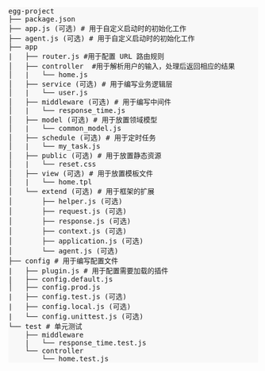 <pre style="background: #f8f8f8;border-radius:3px;">
egg-project
├── package.json
├── app.js (可选) # 用于自定义启动时的初始化工作
├── agent.js (可选) # 用于自定义启动时的初始化工作
├── app
|   ├── router.js #用于配置 URL 路由规则
│   ├── controller	#用于解析用户的输入，处理后返回相应的结果
│   |   └── home.js
│   ├── service (可选) # 用于编写业务逻辑层
│   |   └── user.js
│   ├── middleware (可选) # 用于编写中间件
│   |   └── response_time.js
│   ├── model (可选) # 用于放置领域模型
│   |   └── common_model.js
│   ├── schedule (可选) # 用于定时任务
│   |   └── my_task.js
│   ├── public (可选) # 用于放置静态资源
│   |   └── reset.css
│   ├── view (可选) # 用于放置模板文件
│   |   └── home.tpl
│   └── extend (可选) # 用于框架的扩展
│       ├── helper.js (可选)
│       ├── request.js (可选)
│       ├── response.js (可选)
│       ├── context.js (可选)
│       ├── application.js (可选)
│       └── agent.js (可选)
├── config # 用于编写配置文件
|   ├── plugin.js # 用于配置需要加载的插件
|   ├── config.default.js
│   ├── config.prod.js
|   ├── config.test.js (可选)
|   ├── config.local.js (可选)
|   └── config.unittest.js (可选)
└── test # 单元测试
    ├── middleware
    |   └── response_time.test.js
    └── controller
        └── home.test.js
</pre>

